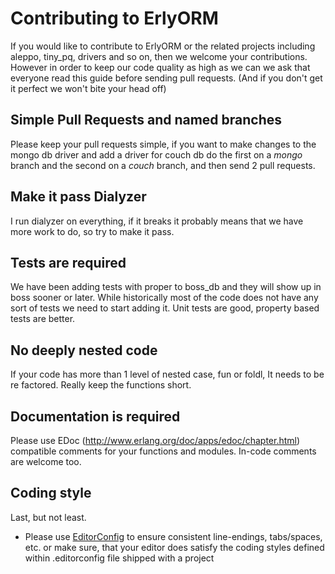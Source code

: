 # Contributing to ErlyORM

If you would like to contribute to ErlyORM or the related
projects including aleppo, tiny_pq, drivers and so on, then we welcome your
contributions. However in order to keep our code quality as high as
we can we ask that everyone read this guide before sending pull
requests. (And if you don't get it perfect we won't bite your head
off)

## Simple Pull Requests and named branches

Please keep your pull requests simple, if you want to make changes
to the mongo db driver and add a driver for couch db do the first on a
*mongo* branch and the second on a *couch* branch, and then send 2
pull requests.

## Make it pass Dialyzer

I run dialyzer on everything, if it breaks it probably means that we
have more work to do, so try to make it pass.

## Tests are required
We have been adding tests with proper to boss_db and they will show up
in boss sooner or later. While historically most of the code does not
have any sort of tests we need to start adding it. Unit tests are
good, property based tests are better.

## No deeply nested code
If your code has more than 1 level of nested case, fun or foldl, It
needs to be re factored. Really keep the functions short.

## Documentation is required
Please use EDoc (http://www.erlang.org/doc/apps/edoc/chapter.html) 
compatible comments for your functions and modules. In-code comments 
are welcome too. 

## Coding style
Last, but not least.
* Please use [EditorConfig](http://editorconfig.org) to ensure consistent 
line-endings, tabs/spaces, etc. or make sure, that your editor does 
satisfy the coding styles defined within .editorconfig file shipped 
with a project
